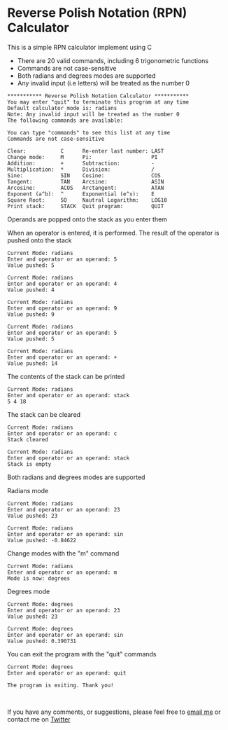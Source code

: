 Reverse Polish Notation (RPN) Calculator
===

This is a simple RPN calculator implement using C
* There are 20 valid commands, including 6 trigonometric functions
* Commands are not case-sensitive
* Both radians and degrees modes are supported
* Any invalid input (i.e letters) will be treated as the number 0

```
*********** Reverse Polish Notation Calculator ***********
You may enter "quit" to terminate this program at any time
Default calculator mode is: radians
Note: Any invalid input will be treated as the number 0
The following commands are available: 

You can type "commands" to see this list at any time
Commands are not case-sensitive

Clear:  		 C 	    Re-enter last number: LAST 
Change mode: 	 M 	    Pi: 				  PI 
Addition:		 + 	    Subtraction:		  - 
Multiplication:	 * 	    Division:			  / 
Sine: 			 SIN    Cosine: 			  COS 
Tangent: 		 TAN    Arcsine: 			  ASIN 
Arcosine: 		 ACOS   Arctangent: 		  ATAN 
Exponent (a^b):  ^ 	    Exponential (e^x): 	  E 
Square Root: 	 SQ     Nautral Logarithm: 	  LOG10 
Print stack: 	 STACK  Quit program: 		  QUIT
```

Operands are popped onto the stack as you enter them

When an operator is entered, it is performed. The result of the operator is pushed onto the stack

```
Current Mode: radians 
Enter and operator or an operand: 5
Value pushed: 5

Current Mode: radians 
Enter and operator or an operand: 4
Value pushed: 4

Current Mode: radians 
Enter and operator or an operand: 9
Value pushed: 9

Current Mode: radians 
Enter and operator or an operand: 5
Value pushed: 5

Current Mode: radians 
Enter and operator or an operand: +
Value pushed: 14
```


The contents of the stack can be printed

```
Current Mode: radians 
Enter and operator or an operand: stack
5 4 18 

```


The stack can be cleared

```
Current Mode: radians 
Enter and operator or an operand: c
Stack cleared

Current Mode: radians 
Enter and operator or an operand: stack
Stack is empty
```

Both radians and degrees modes are supported

Radians mode

```
Current Mode: radians 
Enter and operator or an operand: 23
Value pushed: 23

Current Mode: radians 
Enter and operator or an operand: sin
Value pushed: -0.84622
```
Change modes with the "m" command

```
Current Mode: radians 
Enter and operator or an operand: m
Mode is now: degrees
```

Degrees mode

```
Current Mode: degrees 
Enter and operator or an operand: 23
Value pushed: 23

Current Mode: degrees 
Enter and operator or an operand: sin
Value pushed: 0.390731
```

You can exit the program with the "quit" commands

```
Current Mode: degrees 
Enter and operator or an operand: quit

The program is exiting. Thank you!
```

<br>

If you have any comments, or suggestions, please feel free to [email me](mailto:github@joncordeiro.com) or contact me on [Twitter](http://twitter.com/JonCordeiro)
